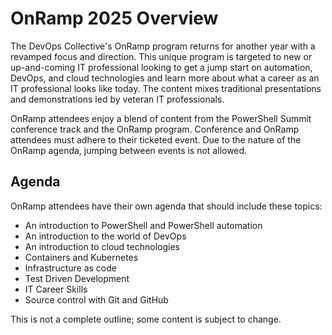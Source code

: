 # OnRamp 2025 Overview

The DevOps Collective's OnRamp program returns for another year with a revamped focus and direction.
This unique program is targeted to new or up-and-coming IT professional looking to get a jump start
on automation, DevOps, and cloud technologies and learn more about what a career as an IT
professional looks like today. The content mixes traditional presentations and demonstrations led by
veteran IT professionals.

OnRamp attendees enjoy a blend of content from the PowerShell Summit conference track and the OnRamp
program. Conference and OnRamp attendees must adhere to their ticketed event. Due to the nature of
the OnRamp agenda, jumping between events is not allowed.

## Agenda

OnRamp attendees have their own agenda that should include these topics:

- An introduction to PowerShell and PowerShell automation
- An introduction to the world of DevOps
- An introduction to cloud technologies
- Containers and Kubernetes
- Infrastructure as code
- Test Driven Development
- IT Career Skills
- Source control with Git and GitHub

This is not a complete outline; some content is subject to change.
